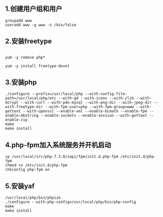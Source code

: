 ## 1.创建用户组和用户
```shell
groupadd www 
useradd www -g www -s /bin/false
```

## 2.安装freetype
```shell

yum -y remove php*

yum -y install freetype-devel
```


## 3.安装php
```shell
./configure --prefix=/usr/local/php --with-config-file-path=/usr/local/php/etc --with-gd --with-iconv --with-zlib --with-mcrypt --with-curl --with-pdo-mysql --with-png-dir --with-jpeg-dir --with-freetype-dir --with-fpm-user=php --with-fpm-group=www --with-gettext --with-openssl --enable-xml --enable-bcmath --enable-fpm --enable-mbstring --enable-sockets --enable-session --with-gettext --enable-zip 
make
make install 
```

## 4.php-fpm加入系统服务并开机启动
```shell
cp /usr/local/src/php-7.3.0/sapi/fpm/init.d.php-fpm /etc/init.d/php-fpm 
chmod +x /etc/init.d/php-fpm 
chkconfig php-fpm on
```


## 5.安装yaf
```shell
/usr/local/php/bin/phpize 
./configure --with-php-config=/usr/local/php/bin/php-config 
make 
make install
```


